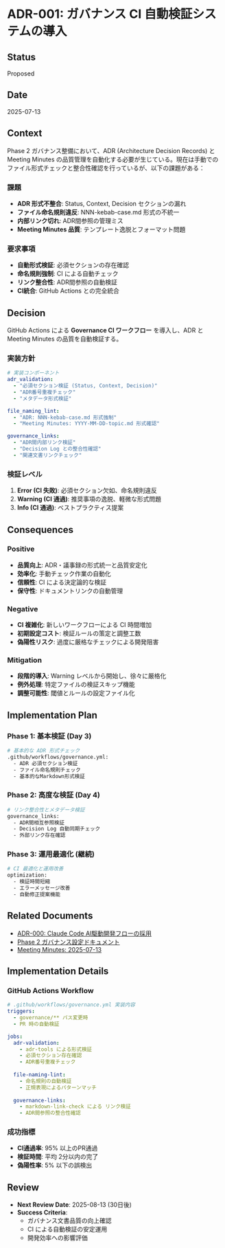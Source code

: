 # ADR-001: ガバナンス CI 自動検証システムの導入

## Status
Proposed

## Date
2025-07-13

## Context
Phase 2 ガバナンス整備において、ADR (Architecture Decision Records) と Meeting Minutes の品質管理を自動化する必要が生じている。現在は手動でのファイル形式チェックと整合性確認を行っているが、以下の課題がある：

### 課題
- **ADR 形式不整合**: Status, Context, Decision セクションの漏れ
- **ファイル命名規則違反**: NNN-kebab-case.md 形式の不統一
- **内部リンク切れ**: ADR間参照の管理ミス
- **Meeting Minutes 品質**: テンプレート逸脱とフォーマット問題

### 要求事項
- **自動形式検証**: 必須セクションの存在確認
- **命名規則強制**: CI による自動チェック
- **リンク整合性**: ADR間参照の自動検証
- **CI統合**: GitHub Actions との完全統合

## Decision
GitHub Actions による **Governance CI ワークフロー** を導入し、ADR と Meeting Minutes の品質を自動検証する。

### 実装方針
```yaml
# 実装コンポーネント
adr_validation:
  - "必須セクション検証 (Status, Context, Decision)"
  - "ADR番号重複チェック"
  - "メタデータ形式検証"

file_naming_lint:
  - "ADR: NNN-kebab-case.md 形式強制"
  - "Meeting Minutes: YYYY-MM-DD-topic.md 形式確認"

governance_links:
  - "ADR間内部リンク検証"
  - "Decision Log との整合性確認"
  - "関連文書リンクチェック"
```

### 検証レベル
1. **Error (CI 失敗)**: 必須セクション欠如、命名規則違反
2. **Warning (CI 通過)**: 推奨事項の逸脱、軽微な形式問題
3. **Info (CI 通過)**: ベストプラクティス提案

## Consequences

### Positive
- **品質向上**: ADR・議事録の形式統一と品質安定化
- **効率化**: 手動チェック作業の自動化
- **信頼性**: CI による決定論的な検証
- **保守性**: ドキュメントリンクの自動管理

### Negative
- **CI 複雑化**: 新しいワークフローによる CI 時間増加
- **初期設定コスト**: 検証ルールの策定と調整工数
- **偽陽性リスク**: 過度に厳格なチェックによる開発阻害

### Mitigation
- **段階的導入**: Warning レベルから開始し、徐々に厳格化
- **例外処理**: 特定ファイルの検証スキップ機能
- **調整可能性**: 閾値とルールの設定ファイル化

## Implementation Plan

### Phase 1: 基本検証 (Day 3)
```bash
# 基本的な ADR 形式チェック
.github/workflows/governance.yml:
  - ADR 必須セクション検証
  - ファイル命名規則チェック
  - 基本的なMarkdown形式検証
```

### Phase 2: 高度な検証 (Day 4)
```bash
# リンク整合性とメタデータ検証
governance_links:
  - ADR間相互参照検証
  - Decision Log 自動同期チェック
  - 外部リンク存在確認
```

### Phase 3: 運用最適化 (継続)
```bash
# CI 最適化と運用改善
optimization:
  - 検証時間短縮
  - エラーメッセージ改善
  - 自動修正提案機能
```

## Related Documents
- [ADR-000: Claude Code AI駆動開発フローの採用](000-claude-code-adoption.md)
- [Phase 2 ガバナンス設定ドキュメント](../../.claude/docs/01_quickstart/governance_setup.md)
- [Meeting Minutes: 2025-07-13](../mtg_minutes/2025-07-13-governance-setup.md)

## Implementation Details

### GitHub Actions Workflow
```yaml
# .github/workflows/governance.yml 実装内容
triggers:
  - governance/** パス変更時
  - PR 時の自動検証

jobs:
  adr-validation:
    - adr-tools による形式検証
    - 必須セクション存在確認
    - ADR番号重複チェック
    
  file-naming-lint:
    - 命名規則の自動検証
    - 正規表現によるパターンマッチ
    
  governance-links:
    - markdown-link-check による リンク検証
    - ADR間参照の整合性確認
```

### 成功指標
- **CI通過率**: 95% 以上のPR通過
- **検証時間**: 平均 2分以内の完了
- **偽陽性率**: 5% 以下の誤検出

## Review
- **Next Review Date**: 2025-08-13 (30日後)
- **Success Criteria**: 
  - ガバナンス文書品質の向上確認
  - CI による自動検証の安定運用
  - 開発効率への影響評価